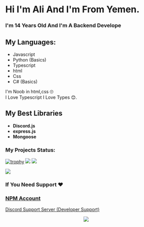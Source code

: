 # Hi I'm Ali And I'm From Yemen.
### I'm 14 Years Old And I'm A Backend Develope

## My Languages:

<ul>
<li>Javascript</li>
<li>Python (Basics)</li>
<li>Typescript</li>
<li>html</li>
<li>Css</li>
<li>C# (Basics)</li>
</ul>

I'm Noob in html,css 🙄 <br />
I Love Typescript I Love Types 😊.

## My Best Libraries
<ul>
  <li><b>Discord.js</b></li>
  <li><b>express.js</b></li>
  <li><b>Mongoose</b></li>
</ul>

### My Projects Status: 

[![trophy](https://github-profile-trophy.vercel.app/?username=alighamdan&theme=algolia)](https://github.com/ryo-ma/github-profile-trophy)
![](https://github-readme-stats.vercel.app/api?username=alighamdan&show_icons=true&theme=radical)
![](https://github-profile-summary-cards.vercel.app/api/cards/repos-per-language?username=alighamdan&theme=monokai)

![](https://discord.c99.nl/widget/theme-1/600031207782350858.png)

### If You Need Support ♥ 
### [NPM Account](https://www.npmjs.com/~laali)
[Discord Support Server (Developer Support)](https://discord.gg/CuBnSfaFz3)

<center><img src="https://profile-counter.glitch.me/alighamdan/count.svg" /></center>
